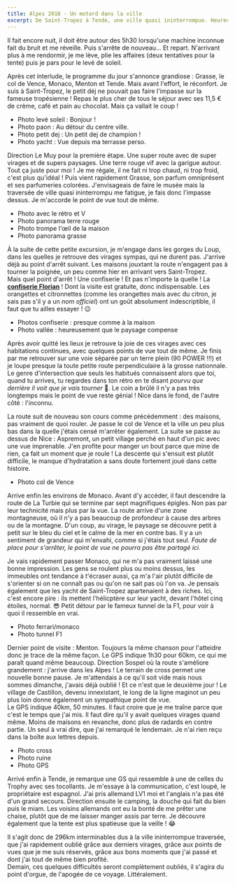 ```yaml
---
title: Alpes 2018 - Un motard dans la ville
excerpt: De Saint-Tropez à Tende, une ville quasi ininterrompue. Heureusement que les paysages sont là pour compenser !
---
```


Il fait encore nuit, il doit être autour des 5h30 lorsqu'une machine inconnue fait du bruit et me réveille. Puis s'arrête de nouveau... Et repart. N'arrivant plus à me rendormir, je me lève, plie les affaires (deux tentatives pour la tente) puis je pars pour le levé de soleil.

Après cet interlude, le programme du jour s'annonce grandiose : Grasse, le col de Vence, Monaco, Menton et Tende. Mais avant l'effort, le réconfort. Je suis à Saint-Tropez, le petit déj ne pouvait pas faire l'impasse sur la fameuse tropésienne ! Repas le plus cher de tous le séjour avec ses 11,5 € de crème, café et pain au chocolat. Mais ça vallait le coup !

* Photo levé soleil : Bonjour !
* Photo paon : Au détour du centre ville.
* Photo petit dej : Un petit dej de champion !
* Photo yacht : Vue depuis ma terrasse perso.

Direction Le Muy pour la première étape. Une super route avec de super virages et de supers paysages. Une terre rouge vif avec la garigue autour. Tout ça juste pour moi ! Je me régale, il ne fait ni trop chaud, ni trop froid, c'est plus qu'idéal ! Puis vient rapidement Grasse, son parfum omniprésent et ses parfumeries colorées. J'envisageais de faire le musée mais la traversée de ville quasi ininterrompu me fatigue, je fais donc l'impasse dessus. Je m'accorde le point de vue tout de même.

* Photo avec le rétro et V
* Photo panorama terre rouge
* Photo trompe l'œil de la maison
* Photo panorama grasse

À la suite de cette petite excursion, je m'engage dans les gorges du Loup, dans les quelles je retrouve des virages sympas, qui ne durent pas. J'arrive déjà au point d'arrêt suivant. Les maisons jouxtant la route n'engagent pas à tourner la poignée, un peu comme hier en arrivant vers Saint-Tropez. <br>
Mais quel point d'arrêt ! Une confiserie ! Et pas n'importe la quelle ! La [**confiserie Florian**](https://www.confiserieflorian.com/) ! Dont la visite est gratuite, donc indispensable. Les orangettes et citronnettes (comme les orangettes mais avec du citron, je sais pas s'il y a un _nom officiel_) ont un goût absolument indescriptible, il faut que tu ailles essayer ! &#128521; <!-- :wink: -->

* Photos confiserie : presque comme à la maison
* Photo vallée : heureusement que le paysage compense

Après avoir quitté les lieux je retrouve la joie de ces virages avec ces habitations continues, avec quelques points de vue tout de même. Je finis par me retrouver sur une voie séparée par un terre plein (90 POWER !!!) et je loupe presque la toute petite route perpendiculaire à la grosse nationnale. Le genre d'intersection que seuls les habitués connaissent alors que toi, quand tu arrives, tu regardes dans ton rétro en te disant _pourvu que derrière il voit que je vais tourner_ &#128591;.<!-- :pray: --> Le coin a brûlé il n'y a pas très longtemps mais le point de vue reste génial ! Nice dans le fond, de l'autre côté : l'inconnu.

La route suit de nouveau son cours comme précédemment : des maisons, pas vraiment de quoi rouler. Je passe le col de Vence et la ville un peu plus bas dans la quelle j'étais censé m'arrêter également. La suite se passe au dessus de Nice : Aspremont, un petit village perché en haut d'un pic avec une vue imprenable. J'en profite pour manger un bout parce que mine de rien, ça fait un moment que je roule ! La descente qui s'ensuit est plutôt difficile, le manque d'hydratation a sans doute fortement joué dans cette histoire.

* Photo col de Vence

Arrive enfin les environs de Monaco. Avant d'y accéder, il faut descendre la route de La Turbie qui se termine par sept magnifiques épigles. Non pas par leur technicité mais plus par la vue. La route arrive d'une zone montagneuse, où il n'y a pas beaucoup de profondeur à cause des arbres ou de la montagne. D'un coup, au virage, le paysage se découvre petit à petit sur le bleu du ciel et le calme de la mer en contre bas. Il y a un sentiment de grandeur qui m'envahi, comme si j'étais tout seul. _Faute de place pour s'arrêter, le point de vue ne pourra pas être partagé ici_.

Je vais rapidement passer Monaco, qui ne m'a pas vraiment laissé une bonne impression. Les gens se roulent plus ou moins dessus, les immeubles ont tendance à t'écraser aussi, ça m'a l'air plutôt difficile de s'orienter si on ne connaît pas ou qu'on ne sait pas où l'on va. Je pensais également que les yacht de Saint-Tropez apartenaient à des riches. Ici, c'est encore pire : ils mettent l'hélicptère sur leur yacht, devant l'hôtel cinq étoiles, normal. &#128526; <!-- :sunglasses: --> Petit détour par le fameux tunnel de la F1, pour voir à quoi il ressemble en vrai.

* Photo ferrari/monaco
* Photo tunnel F1

Dernier point de visite : Menton. Toujours la même chanson pour l'atteidre donc je trace de la même façon. Le GPS indique 1h30 pour 60km, ce qui me paraît quand même beaucoup. Direction Sospel où la route s'améliore grandement : j'arrive dans les Alpes ! Le terrain de cross permet une nouvelle bonne pause. Je m'attendais à ce qu'il soit vide mais nous sommes dimanche, j'avais déjà oublié ! Et ce n'est que le deuxième jour ! Le village de Castillon, devenu innexistant, le long de la ligne maginot un peu plus loin donne également un sympathique point de vue. <br>
Le GPS indique 40km, 50 minutes. Il faut croire que je me traîne parce que c'est le temps que j'ai mis. Il faut dire qu'il y avait quelques virages quand même. Moins de maisons en revanche, donc plus de radards en contre partie. Un seul à vrai dire, que j'ai remarqué le lendemain. Je n'ai rien reçu dans la boîte aux lettres depuis.

* Photo cross
* Photo ruine
* Photo GPS

Arrivé enfin à Tende, je remarque une GS qui ressemble à une de celles du Trophy avec ses tocollants. Je m'essaye à la communication, c'est loupé, le propriétaire est espagnol. J'ai pris allemand LV1 moi et l'anglais n'a pas été d'un grand secours. Direction ensuite le camping, la douche qui fait du bien puis le miam. Les voisins allemands ont eu la bonté de me prêter une chaise, plutôt que de me laisser manger assis par terre. Je découvre également que la tente est plus spatieuse que la veille ! &#128514; <!-- :joy: -->

Il s'agit donc de 296km interminables dus à la ville ininterrompue traversée, que j'ai rapidement oublié grâce aux derniers virages, grâce aux points de vues que je me suis réservés, grâce aux bons moments que j'ai passé et dont j'ai tout de même bien profité.<br>
Demain, ces quelques difficultés seront complètement oubliés, il s'agira du point d'orgue, de l'apogée de ce voyage. Littéralement.
